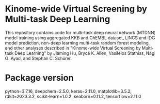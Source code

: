 # Kinome-wide Virtual Screening by Multi-task Deep Learning

This repository contains code for multi-task deep neural network (MTDNN) model training using aggregated KKB and ChEMBL dataset, LINCS and IDG model prediction, non-deep learning multi-task random forest modeling, and other analyses described in "Kinome-wide Virtual Screening by Multi-task Deep Learning" by Jiaming Hu, Bryce K. Allen, Vasileios Stathias, Nagi G. Ayad, and Stephan C. Schürer. 

# Package version

python=3.7.16, deepchem=2.5.0, keras=2.11.0, matplotlib=3.5.2, rdkit=2023.3.2, scikit-learn=1.0.2, seaborn=0.11.2, tensorflow=2.11.0
